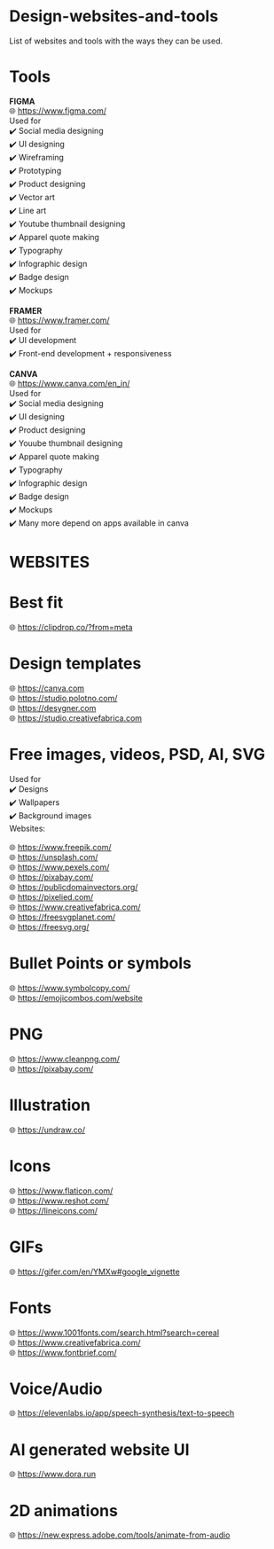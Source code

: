 # Design-websites-and-tools
List of websites and tools with the ways they can be used. 

# Tools
**FIGMA** <br>
🌐 https://www.figma.com/ <br>
Used for <br>
✔️ Social media designing <br>
✔️ UI designing <br>
✔️ Wireframing <br>
✔️ Prototyping <br>
✔️ Product designing <br>
✔️ Vector art <br>
✔️ Line art <br>
✔️ Youtube thumbnail designing <br>
✔️ Apparel quote making <br>
✔️ Typography <br>
✔️ Infographic design <br>
✔️ Badge design <br>
✔️ Mockups <br>

**FRAMER** <br>
🌐 https://www.framer.com/ <br>
Used for <br>
✔️ UI development <br>
✔️ Front-end development + responsiveness <br>

**CANVA** <br>
🌐 https://www.canva.com/en_in/ <br>
Used for <br>
✔️ Social media designing <br>
✔️ UI designing <br>
✔️ Product designing <br>
✔️ Youube thumbnail designing <br>
✔️ Apparel quote making <br>
✔️ Typography <br>
✔️ Infographic design <br>
✔️ Badge design <br>
✔️ Mockups <br>
✔️ Many more depend on apps available in canva <br>


# WEBSITES
# Best fit
🌐 https://clipdrop.co/?from=meta
# Design templates
🌐 https://canva.com <br>
🌐 https://studio.polotno.com/ <br>
🌐 https://desygner.com <br>
🌐 https://studio.creativefabrica.com <br>
# Free images, videos, PSD, AI, SVG
Used for   <br>
✔️ Designs <br>
✔️ Wallpapers <br>
✔️ Background images <br>
Websites: <br>   
🌐 https://www.freepik.com/ <br>
🌐 https://unsplash.com/ <br>
🌐 https://www.pexels.com/ <br>
🌐 https://pixabay.com/ <br>
🌐 https://publicdomainvectors.org/ <br>
🌐 https://pixelied.com/ <br>
🌐 https://www.creativefabrica.com/ <br>
🌐 https://freesvgplanet.com/ <br>
🌐 https://freesvg.org/ <br>



# Bullet Points or symbols
🌐 https://www.symbolcopy.com/ <br>
🌐 https://emojicombos.com/website <br>

# PNG
🌐 https://www.cleanpng.com/ <br>
🌐 https://pixabay.com/ <br>

# Illustration
🌐 https://undraw.co/ <br>
# Icons
🌐 https://www.flaticon.com/ <br>
🌐 https://www.reshot.com/ <br>
🌐 https://lineicons.com/ <br>


# GIFs
🌐 https://gifer.com/en/YMXw#google_vignette <br>

# Fonts
🌐 https://www.1001fonts.com/search.html?search=cereal <br>
🌐 https://www.creativefabrica.com/ <br>
🌐 https://www.fontbrief.com/ <br>

# Voice/Audio
🌐 https://elevenlabs.io/app/speech-synthesis/text-to-speech

# AI generated website UI
🌐 https://www.dora.run <br>
# 2D animations
🌐 https://new.express.adobe.com/tools/animate-from-audio
